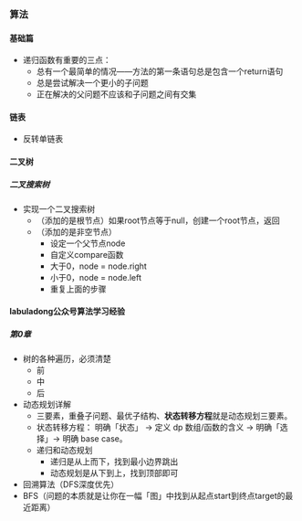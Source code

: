 ### 算法

#### 基础篇
* 递归函数有重要的三点：
  * 总有一个最简单的情况——方法的第一条语句总是包含一个return语句
  * 总是尝试解决一个更小的子问题
  * 正在解决的父问题不应该和子问题之间有交集

#### 链表
* 反转单链表

#### 二叉树
##### 二叉搜索树
* 实现一个二叉搜索树
  * （添加的是根节点）如果root节点等于null，创建一个root节点，返回
  * （添加的是非空节点）
    * 设定一个父节点node
    * 自定义compare函数
    * 大于0，node = node.right
    * 小于0，node = node.left
    * 重复上面的步骤

#### labuladong公众号算法学习经验

##### 第0章

* 树的各种遍历，必须清楚
  * 前
  * 中
  * 后
* 动态规划详解
  * 三要素，重叠子问题、最优子结构、**状态转移方程**就是动态规划三要素。
  * 状态转移方程： 明确「状态」 -> 定义 dp 数组/函数的含义 -> 明确「选择」-> 明确 base case。
  * 递归和动态规划
    * 递归是从上而下，找到最小边界跳出
    * 动态规划是从下到上，找到顶部即可
* 回溯算法（DFS深度优先）
* BFS（问题的本质就是让你在一幅「图」中找到从起点start到终点target的最近距离）
 